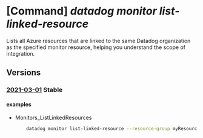 # [Command] _datadog monitor list-linked-resource_

Lists all Azure resources that are linked to the same Datadog organization as the specified monitor resource, helping you understand the scope of integration.

## Versions

### [2021-03-01](/Resources/mgmt-plane/L3N1YnNjcmlwdGlvbnMve30vcmVzb3VyY2Vncm91cHMve30vcHJvdmlkZXJzL21pY3Jvc29mdC5kYXRhZG9nL21vbml0b3JzL3t9L2xpc3RsaW5rZWRyZXNvdXJjZXM=/2021-03-01.xml) **Stable**

<!-- mgmt-plane /subscriptions/{}/resourcegroups/{}/providers/microsoft.datadog/monitors/{}/listlinkedresources 2021-03-01 -->

#### examples

- Monitors_ListLinkedResources
    ```bash
        datadog monitor list-linked-resource --resource-group myResourceGroup --monitor-name myMonitor
    ```
